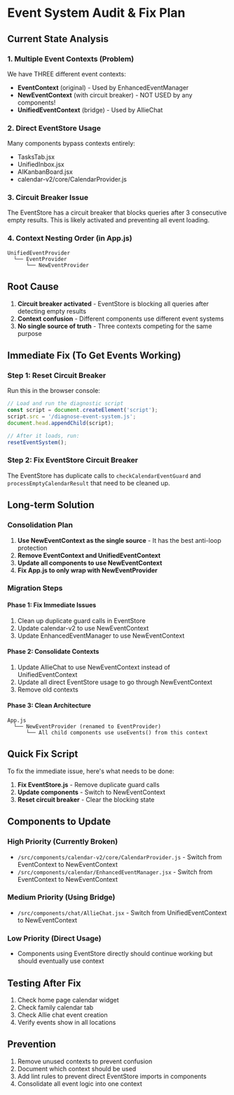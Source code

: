 # Event System Audit & Fix Plan

## Current State Analysis

### 1. Multiple Event Contexts (Problem)
We have THREE different event contexts:
- **EventContext** (original) - Used by EnhancedEventManager
- **NewEventContext** (with circuit breaker) - NOT USED by any components!
- **UnifiedEventContext** (bridge) - Used by AllieChat

### 2. Direct EventStore Usage
Many components bypass contexts entirely:
- TasksTab.jsx
- UnifiedInbox.jsx  
- AIKanbanBoard.jsx
- calendar-v2/core/CalendarProvider.js

### 3. Circuit Breaker Issue
The EventStore has a circuit breaker that blocks queries after 3 consecutive empty results. This is likely activated and preventing all event loading.

### 4. Context Nesting Order (in App.js)
```
UnifiedEventProvider
  └── EventProvider 
      └── NewEventProvider
```

## Root Cause
1. **Circuit breaker activated** - EventStore is blocking all queries after detecting empty results
2. **Context confusion** - Different components use different event systems
3. **No single source of truth** - Three contexts competing for the same purpose

## Immediate Fix (To Get Events Working)

### Step 1: Reset Circuit Breaker
Run this in the browser console:
```javascript
// Load and run the diagnostic script
const script = document.createElement('script');
script.src = '/diagnose-event-system.js';
document.head.appendChild(script);

// After it loads, run:
resetEventSystem();
```

### Step 2: Fix EventStore Circuit Breaker
The EventStore has duplicate calls to `checkCalendarEventGuard` and `processEmptyCalendarResult` that need to be cleaned up.

## Long-term Solution

### Consolidation Plan
1. **Use NewEventContext as the single source** - It has the best anti-loop protection
2. **Remove EventContext and UnifiedEventContext**
3. **Update all components to use NewEventContext**
4. **Fix App.js to only wrap with NewEventProvider**

### Migration Steps

#### Phase 1: Fix Immediate Issues
1. Clean up duplicate guard calls in EventStore
2. Update calendar-v2 to use NewEventContext
3. Update EnhancedEventManager to use NewEventContext

#### Phase 2: Consolidate Contexts
1. Update AllieChat to use NewEventContext instead of UnifiedEventContext
2. Update all direct EventStore usage to go through NewEventContext
3. Remove old contexts

#### Phase 3: Clean Architecture
```
App.js
  └── NewEventProvider (renamed to EventProvider)
      └── All child components use useEvents() from this context
```

## Quick Fix Script

To fix the immediate issue, here's what needs to be done:

1. **Fix EventStore.js** - Remove duplicate guard calls
2. **Update components** - Switch to NewEventContext
3. **Reset circuit breaker** - Clear the blocking state

## Components to Update

### High Priority (Currently Broken)
- `/src/components/calendar-v2/core/CalendarProvider.js` - Switch from EventContext to NewEventContext
- `/src/components/calendar/EnhancedEventManager.jsx` - Switch from EventContext to NewEventContext

### Medium Priority (Using Bridge)
- `/src/components/chat/AllieChat.jsx` - Switch from UnifiedEventContext to NewEventContext

### Low Priority (Direct Usage)
- Components using EventStore directly should continue working but should eventually use context

## Testing After Fix

1. Check home page calendar widget
2. Check family calendar tab
3. Check Allie chat event creation
4. Verify events show in all locations

## Prevention

1. Remove unused contexts to prevent confusion
2. Document which context should be used
3. Add lint rules to prevent direct EventStore imports in components
4. Consolidate all event logic into one context